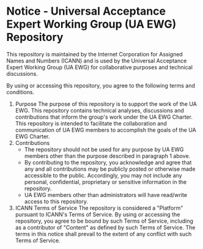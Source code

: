 # Notice - Universal Acceptance Expert Working Group (UA EWG) Repository 

This repository is maintained by the Internet Corporation for Assigned Names and Numbers (ICANN) and is used by the Universal Acceptance Expert Working Group (UA EWG) for  collaborative purposes and technical discussions.

By using or accessing this repository, you agree to the following terms and conditions. 

1. Purpose
The purpose of this repository is to support the work of the UA EWG. This repository contains technical analyses, discussions and contributions that inform the group's work under the UA EWG Charter.  This repository is intended to facilitate the collaboration and communication of UA EWG members to accomplish the goals of the UA EWG  Charter.
2. Contributions 
   -	The repository should not be used for any purpose by UA EWG members other than the purpose described in paragraph 1 above. 
   -	By contributing to the repository, you acknowledge and agree that any and all contributions may be publicly posted or otherwise made accessible to the public.  Accordingly, you may not include any personal, confidential, proprietary or sensitive information in the repository. 
   -	UA EWG members other than administrators will have read/write access to this repository. 
3. ICANN Terms of Service
The repository is considered a "Platform" pursuant to ICANN's Terms of Service.  By using or accessing the repository, you agree to be bound by such Terms of Service, including as a contributor of "Content" as defined by such Terms of Service. The terms in this notice shall prevail to the extent of any conflict with such Terms of Service. 

